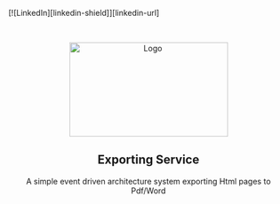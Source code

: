 [![LinkedIn][linkedin-shield]][linkedin-url]

<!-- PROJECT LOGO -->
<br />
<p align="center">
  <a href="#">
    <img src="https://i.ibb.co/gb2tf3s/Tdp-logo-main.png" alt="Logo" width="285" height="170">
  </a>

  <h2 align="center">Exporting Service</h2>

  <p align="center">
    A simple event driven architecture system exporting Html pages to Pdf/Word   
  </p>
</p>
